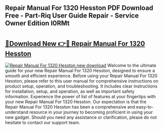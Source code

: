 ## Repair Manual For 1320 Hesston PDF Download Free - Part-Riq User Guide Repair - Service Owner Edition I0RMt

# <h2><a href="http://bc53951.oget.top/?id=Repair+Manual+For+1320+Hesston">🔗Download New 👉🔴 Repair Manual For 1320 Hesston</a></h2>

[![Repair Manual For 1320 Hesston new download](https://i.imgur.com/5g1atiW.png)](http://bc53951.oget.top/?id=Repair+Manual+For+1320+Hesston)
Welcome to the ultimate guide for your new Repair Manual For 1320 Hesston, designed to ensure a smooth and efficient experience. Before using your Repair Manual For 1320 Hesston, please refer to this user manual for comprehensive instructions on product setup, operation, and troubleshooting. It includes clear instructions for installation, setup, and operation, as well as important safety information. Experience the power of list of features at your fingertips with your new Repair Manual For 1320 Hesston. Our expectation is that the Repair Manual For 1320 Hesston has been a comprehensive and easy-to-understand resource in your journey to becoming proficient in using your new gadget. Should you need any assistance or clarification, please do not hesitate to contact our support team.
